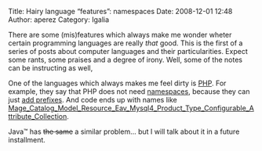 Title: Hairy language “features”: namespaces
Date: 2008-12-01 12:48
Author: aperez
Category: Igalia

There are some (mis)features which always make me wonder wheter certain
programming languages are really *that* good. This is the first of a
series of posts about computer languages and their particularities.
Expect some rants, some praises and a degree of irony. Well, some of the
notes can be instructing as well,

One of the languages which always makes me feel dirty is [PHP][]. For
example, they say that PHP does not need [namespaces][], because they
can just [add prefixes][]. And code ends up with names like
[Mage\_Catalog\_Model\_Resource\_Eav\_Mysql4\_Product\_Type\_Configurable\_Attribute\_Collection][].

Java™ has ~~the same~~ a similar problem... but I will talk about it in
a future installment.

  [PHP]: http://php.net
  [namespaces]: http://en.wikipedia.org/wiki/Namespace
  [add prefixes]: http://lucumr.pocoo.org/cogitations/2007/12/10/we-dont-need-namespaces%e2%80%a6/
  [Mage\_Catalog\_Model\_Resource\_Eav\_Mysql4\_Product\_Type\_Configurable\_Attribute\_Collection]:
    http://svn.magentocommerce.com/source/branches/1.1-trunk/app/code/core/Mage/Catalog/Model/Resource/Eav/Mysql4/Product/Type/Configurable/Attribute/Collection.php
